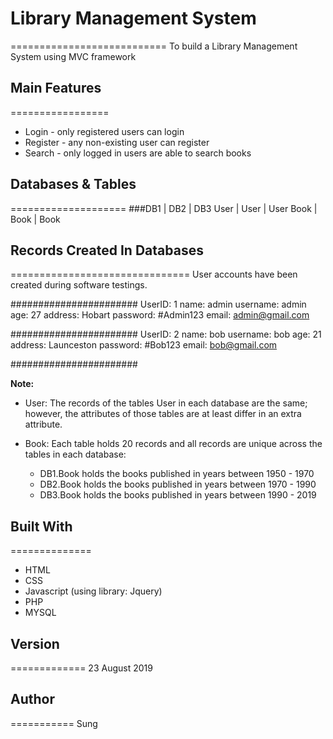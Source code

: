 # Library Management System
===========================
To build a Library Management System using MVC framework

## Main Features
=================
* Login - only registered users can login
* Register - any non-existing user can register
* Search - only logged in users are able to search books

## Databases & Tables
====================
###DB1 | DB2  | DB3
  User | User | User
  Book | Book | Book

## Records Created In Databases
===============================
User accounts have been created during software testings.

#######################
UserID: 1
name: admin
username: admin
age: 27
address: Hobart
password: #Admin123
email: admin@gmail.com

#######################
UserID: 2
name: bob
username: bob
age: 21
address: Launceston
password: #Bob123
email: bob@gmail.com

#######################

**Note:** 
* User: The records of the tables User in each database are the same; however, 
the attributes of those tables are at least differ in an extra attribute.

* Book: Each table holds 20 records and all records are unique across the tables in each database:
    * DB1.Book holds the books published in years between 1950 - 1970
    * DB2.Book holds the books published in years between 1970 - 1990
    * DB3.Book holds the books published in years between 1990 - 2019


## Built With
==============
* HTML
* CSS
* Javascript (using library: Jquery)
* PHP
* MYSQL 

## Version
=============
23 August 2019

## Author
===========
Sung
